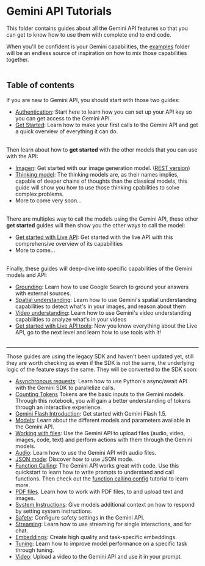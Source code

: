 # Gemini API Tutorials

This folder contains guides about all the Gemini API features so that you can get to know how to use them with complete end to end code.

When you'll be confident is your Gemini capabilities, the [examples](https://github.com/google-gemini/cookbook/tree/main/examples/) folder will be an endless source of inspiration on how to mix those capabilities together.
<br><br>

## Table of contents

If you are new to Gemini API, you should start with those two guides:
* [Authentication](./Authentication.ipynb): Start here to learn how you can set up your API key so you can get access to the Gemini API.
* [Get Started](./Get_started.ipynb): Learn how to make your first calls to the Gemini API and get a quick overview of everything it can do.
<br/><br/>

Then learn about how to **get started** with the other models that you can use with the API:
* [Imagen](./Get_started_imagen.ipynb): Get started with our image generation model. ([REST version](./Get_started_imagen_rest.ipynb))
* [Thinking model](./Get_started_thinking.ipynb): The thinking models are, as their names implies, capable of deeper chains of thoughts than the classical models, this guide will show you how to use those thinking cpabilities to solve complex problems. 
* More to come very soon...
<br/><br/>

There are multiples way to call the models using the Gemini API, these other **get started** guides will then show you the other ways to call the model:
* [Get started with Live API](./Get_started_LiveAPI.ipynb): Get started with the live API with this comprehensive overview of its capabilities
* More to come...
<br/><br/>

Finally, these guides will deep-dive into specific capabilities of the Gemini models and API:
* [Grounding](./Search_Grounding.ipynb): Learn how to use Google Search to ground your answers with external sources.
* [Spatial understanding](./Spatial_understanding.ipynb): Learn how to use Gemini's spatial understanding capabilities to detect what's in your images, and reason about them
* [Video understanding](./Video_understanding.ipynb): Learn how to use Gemini's video understanding capabilities to analyze what's in your videos
* [Get started with Live API tools](./Get_started_LiveAPI_tools.ipynb): Now you know everything about the Live API, go to the next level and learn how to use tools with it!
<br/><br/>

---
Those guides are using the legacy SDK and haven't been updated yet, still they are worth checking as even if the SDK is not the same, the underlying logic of the feature stays the same. They will be converted to the SDK soon:
* [Asynchronous requests](https://github.com/google-gemini/cookbook/blob/main/quickstarts/Asynchronous_requests.ipynb): Learn how to use Python's async/await API with the Gemini SDK to parallelize calls.
* [Counting Tokens](https://github.com/google-gemini/cookbook/blob/main/quickstarts/Counting_Tokens.ipynb) Tokens are the basic inputs to the Gemini models. Through this notebook, you will gain a better understanding of tokens through an interactive experience.
* [Gemini Flash Introduction](https://github.com/google-gemini/cookbook/blob/main/quickstarts/Gemini_Flash_Introduction.ipynb): Get started with Gemini Flash 1.5.
* [Models](https://github.com/google-gemini/cookbook/blob/main/quickstarts/Models.ipynb): Learn about the different models and parameters available in the Gemini API.
* [Working with files](https://github.com/google-gemini/cookbook/blob/main/quickstarts/File_API.ipynb): Use the Gemini API to upload files (audio, video, images, code, text) and perform actions with them through the Gemini models.
* [Audio](https://github.com/google-gemini/cookbook/blob/main/quickstarts/Audio.ipynb): Learn how to use the Gemini API with audio files.
* [JSON mode](https://github.com/google-gemini/cookbook/blob/main/quickstarts/JSON_mode.ipynb): Discover how to use JSON mode.
* [Function Calling](https://github.com/google-gemini/cookbook/blob/main/quickstarts/Function_calling.ipynb): The Gemini API works great with code. Use this quickstart to learn how to write prompts to understand and call functions. Then check out the [function calling config](https://github.com/google-gemini/cookbook/blob/main/quickstarts/Function_calling_config.ipynb) tutorial to learn more.
* [PDF files](https://github.com/google-gemini/cookbook/blob/main/quickstarts/PDF_Files.ipynb). Learn how to work with PDF files, to and upload text and images.
* [System Instructions](https://github.com/google-gemini/cookbook/blob/main/quickstarts/System_instructions.ipynb): Give models additional context on how to respond by setting system instructions.
* [Safety](https://github.com/google-gemini/cookbook/blob/main/quickstarts/Safety.ipynb): Configure safety settings in the Gemini API.
* [Streaming](https://github.com/google-gemini/cookbook/blob/main/quickstarts/Streaming.ipynb): Learn how to use streaming for single interactions, and for chat.
* [Embeddings](https://github.com/google-gemini/cookbook/blob/main/quickstarts/Embeddings.ipynb): Create high quality and task-specific embeddings.
* [Tuning](https://github.com/google-gemini/cookbook/blob/main/quickstarts/Tuning.ipynb): Learn how to improve model performance on a specific task through tuning.
* [Video](https://github.com/google-gemini/cookbook/blob/main/quickstarts/Video.ipynb): Upload a video to the Gemini API and use it in your prompt.
